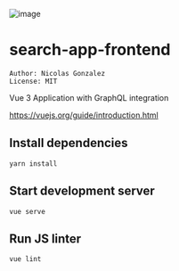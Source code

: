 
![image](https://user-images.githubusercontent.com/26479/163654665-aefc0f97-29d2-4d5f-a6d6-11c47468a249.png)

# search-app-frontend

```
Author: Nicolas Gonzalez
License: MIT
```

Vue 3 Application with GraphQL integration

https://vuejs.org/guide/introduction.html

## Install dependencies
```shell
yarn install
```

## Start development server
```shell
vue serve
```

## Run JS linter
```shell
vue lint
```
